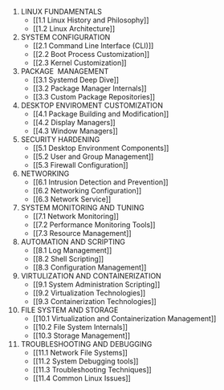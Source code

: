 1. LINUX FUNDAMENTALS
	- [[1.1 Linux History and Philosophy]]
	- [[1.2 Linux Architecture]]
2. SYSTEM CONFIGURATION
	- [[2.1 Command Line Interface (CLI)]]
	- [[2.2 Boot Process Customization]]
	- [[2.3 Kernel Customization]]
3. PACKAGE  MANAGEMENT
	- [[3.1 Systemd Deep Dive]]
	- [[3.2 Package Manager Internals]]
	- [[3.3 Custom Package Repositories]]
4. DESKTOP ENVIROMENT CUSTOMIZATION
	- [[4.1 Package Building and Modification]]
	- [[4.2 Display Managers]]
	- [[4.3 Window Managers]]
5. SECURITY HARDENING
	- [[5.1 Desktop Environment Components]]
	- [[5.2 User and Group Management]]
	- [[5.3 Firewall Configuration]]
6. NETWORKING
	- [[6.1 Intrusion Detection and Prevention]]
	- [[6.2 Networking Configuration]]
	- [[6.3 Network Service]]
7. SYSTEM MONITORING AND TUNING
	- [[7.1 Network Monitoring]]
	- [[7.2 Performance Monitoring Tools]]
	- [[7.3 Resource Management]]
8. AUTOMATION AND SCRIPTING
	- [[8.1 Log Management]]
	- [[8.2 Shell Scripting]]
	- [[8.3 Configuration Management]]
9. VIRTULIZATION AND CONTAINERIZATION
	- [[9.1 System Administration Scripting]]
	- [[9.2 Virtualization Technologies]]
	- [[9.3 Containerization Technologies]]
10. FILE SYSTEM AND STORAGE
	- [[10.1 Virtualization and Containerization Management]]
	- [[10.2 File System Internals]]
	- [[10.3 Storage Management]]
11. TROUBLESHOOTING AND DEBUGGING
	- [[11.1 Network File Systems]]
	- [[11.2 System Debugging tools]]
	- [[11.3 Troubleshooting Techniques]]
	- [[11.4 Common Linux Issues]]